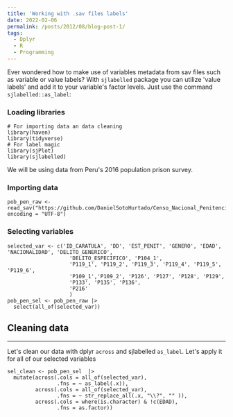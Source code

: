 ```yaml
---
title: 'Working with .sav files labels'
date: 2022-02-06
permalink: /posts/2012/08/blog-post-1/
tags:
  - Dplyr
  - R
  - Programming
---
```


Ever wondered how to make use of variables metadata from sav files such as variable or value labels? With `sjlabelled` package you can utilize 'value labels' and add it to your variable's factor levels. Just use the command `sjlabelled::as_label`:

### Loading libraries

```
# For importing data an data cleaning
library(haven)
library(tidyverse)
# For label magic
library(sjPlot)
library(sjlabelled)
```
We will be using data from Peru's 2016 population prison survey.

### Importing data
```
pob_pen_raw <- read_sav("https://github.com/DanielSotoHurtado/Censo_Nacional_Penitenciario/raw/main/_data/pob_pen_sel.sav", encoding = "UTF-8")
```
### Selecting variables
```
selected_var <- c('ID_CARATULA', 'DD', 'EST_PENIT', 'GENERO', 'EDAD', 'NACIONALIDAD', 'DELITO_GENERICO',
                    'DELITO_ESPECIFICO', 'P104_1',
                    'P119_1', 'P119_2', 'P119_3', 'P119_4', 'P119_5', 'P119_6',
                    'P109_1','P109_2', 'P126', 'P127', 'P128', 'P129',
                    'P133', 'P135', 'P136',
                    'P216'
                    )
pob_pen_sel <- pob_pen_raw |>
  select(all_of(selected_var))
```

## Cleaning data
------
Let's clean our data with dplyr `across` and sjlabelled `as_label`. Let's apply it for all of our selected variables
```
sel_clean <- pob_pen_sel  |> 
  mutate(across(.cols = all_of(selected_var),
                .fns = ~ as_label(.x)),
         across(.cols = all_of(selected_var),
                .fns = ~ str_replace_all(.x, "\\?", "" )),
         across(.cols = where(is.character) & !c(EDAD),
                .fns = as.factor))
```
